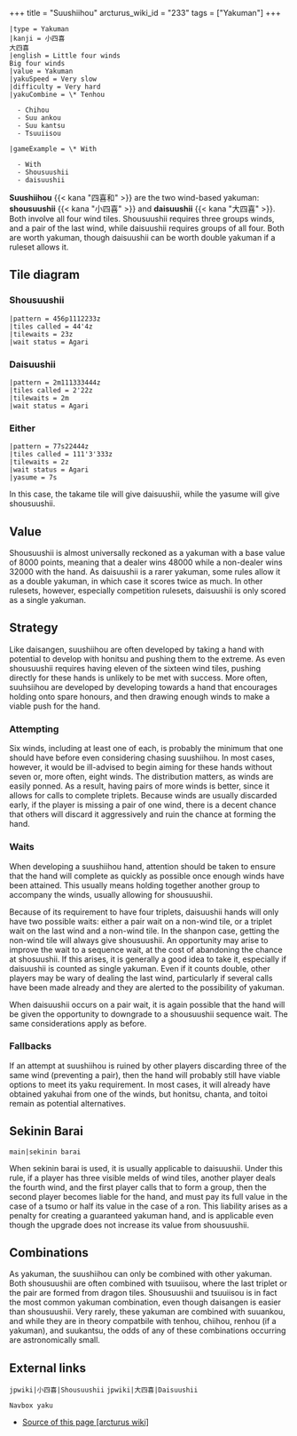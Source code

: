 +++
title = "Suushiihou"
arcturus_wiki_id = "233"
tags = ["Yakuman"]
+++

```yaku
|type = Yakuman
|kanji = 小四喜  
大四喜
|english = Little four winds  
Big four winds
|value = Yakuman
|yakuSpeed = Very slow
|difficulty = Very hard
|yakuCombine = \* Tenhou

  - Chihou
  - Suu ankou
  - Suu kantsu
  - Tsuuiisou

|gameExample = \* With

  - With
  - Shousuushii
  - daisuushii

```

**Suushiihou** {{< kana "四喜和" >}} are the two wind-based yakuman: **shousuushii** {{< kana "小四喜" >}} and **daisuushii** {{< kana "大四喜" >}}. Both involve all four wind tiles. Shousuushii requires three groups winds, and a pair of the last wind, while daisuushii requires groups of all four. Both are worth yakuman, though daisuushii can be worth double yakuman if a ruleset allows it.

## Tile diagram

### Shousuushii

```machi
|pattern = 456p1112233z
|tiles called = 44'4z
|tilewaits = 23z
|wait status = Agari
```

### Daisuushii

```machi
|pattern = 2m111333444z
|tiles called = 2'22z
|tilewaits = 2m
|wait status = Agari
```

### Either

```machi
|pattern = 77s22444z
|tiles called = 111'3'333z
|tilewaits = 2z
|wait status = Agari
|yasume = 7s
```

In this case, the takame tile will give daisuushii, while the yasume will give shousuushii.

## Value

Shousuushii is almost universally reckoned as a yakuman with a base value of 8000 points, meaning that a dealer wins 48000 while a non-dealer wins 32000 with the hand. As daisuushii is a rarer yakuman, some rules allow it as a double yakuman, in which case it scores twice as much. In other rulesets, however, especially competition rulesets, daisuushii is only scored as a single yakuman.

## Strategy

Like daisangen, suushiihou are often developed by taking a hand with potential to develop with honitsu and pushing them to the extreme. As even shousuushii requires having eleven of the sixteen wind tiles, pushing directly for these hands is unlikely to be met with success. More often, suuhsiihou are developed by developing towards a hand that encourages holding onto spare honours, and then drawing enough winds to make a viable push for the hand.

### Attempting

Six winds, including at least one of each, is probably the minimum that one should have before even considering chasing suushiihou. In most cases, however, it would be ill-advised to begin aiming for these hands without seven or, more often, eight winds. The distribution matters, as winds are easily ponned. As a result, having pairs of more winds is better, since it allows for calls to complete triplets. Because winds are usually discarded early, if the player is missing a pair of one wind, there is a decent chance that others will discard it aggressively and ruin the chance at forming the hand.

### Waits

When developing a suushiihou hand, attention should be taken to ensure that the hand will complete as quickly as possible once enough winds have been attained. This usually means holding together another group to accompany the winds, usually allowing for shousuushii.

Because of its requirement to have four triplets, daisuushii hands will only have two possible waits: either a pair wait on a non-wind tile, or a triplet wait on the last wind and a non-wind tile. In the shanpon case, getting the non-wind tile will always give shousuushii. An opportunity may arise to improve the wait to a sequence wait, at the cost of abandoning the chance at shosuushii. If this arises, it is generally a good idea to take it, especially if daisuushii is counted as single yakuman. Even if it counts double, other players may be wary of dealing the last wind, particularly if several calls have been made already and they are alerted to the possibility of yakuman.

When daisuushii occurs on a pair wait, it is again possible that the hand will be given the opportunity to downgrade to a shousuushii sequence wait. The same considerations apply as before.

### Fallbacks

If an attempt at suushiihou is ruined by other players discarding three of the same wind (preventing a pair), then the hand will probably still have viable options to meet its yaku requirement. In most cases, it will already have obtained yakuhai from one of the winds, but honitsu, chanta, and toitoi remain as potential alternatives.

## Sekinin Barai

```main|sekinin barai```

When sekinin barai is used, it is usually applicable to daisuushii. Under this rule, if a player has three visible melds of wind tiles, another player deals the fourth wind, and the first player calls that to form a group, then the second player becomes liable for the hand, and must pay its full value in the case of a tsumo or half its value in the case of a ron. This liability arises as a penalty for creating a guaranteed yakuman hand, and is applicable even though the upgrade does not increase its value from shousuushii.

## Combinations

As yakuman, the suushiihou can only be combined with other yakuman. Both shousuushii are often combined with tsuuiisou, where the last triplet or the pair are formed from dragon tiles. Shousuushii and tsuuiisou is in fact the most common yakuman combination, even though daisangen is easier than shousuushii. Very rarely, these yakuman are combined with suuankou, and while they are in theory compatbile with tenhou, chiihou, renhou (if a yakuman), and suukantsu, the odds of any of these combinations occurring are astronomically small.

## External links

```jpwiki|小四喜|Shousuushii```
```jpwiki|大四喜|Daisuushii```

```Navbox yaku```
- [Source of this page [arcturus wiki]](http://arcturus.su/wiki/Suushiihou)